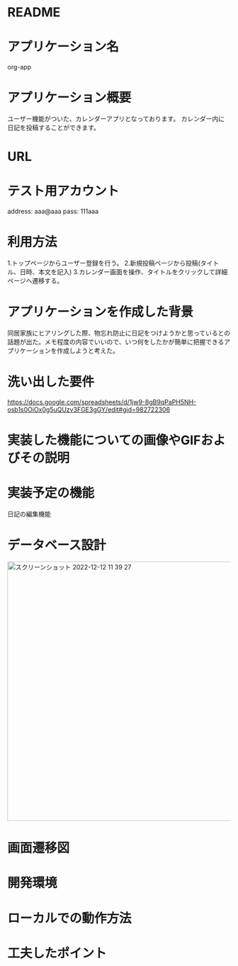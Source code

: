 # README

# アプリケーション名
org-app

# アプリケーション概要
ユーザー機能がついた、カレンダーアプリとなっております。
カレンダー内に日記を投稿することができます。

# URL


# テスト用アカウント
 address: aaa@aaa
 pass: 111aaa

# 利用方法
1.トップページからユーザー登録を行う。
2.新規投稿ページから投稿(タイトル、日時、本文を記入)
3.カレンダー画面を操作、タイトルをクリックして詳細ページへ遷移する。

# アプリケーションを作成した背景
同居家族にヒアリングした際、物忘れ防止に日記をつけようかと思っているとの話題が出た。メモ程度の内容でいいので、いつ何をしたかが簡単に把握できるアプリケーションを作成しようと考えた。

# 洗い出した要件
https://docs.google.com/spreadsheets/d/1jw9-8gB9qPaPH5NH-osb1s0OiOx0g5uQUzv3FGE3gGY/edit#gid=982722306

# 実装した機能についての画像やGIFおよびその説明

# 実装予定の機能
日記の編集機能

# データベース設計
<img width="586" alt="スクリーンショット 2022-12-12 11 39 27" src="https://user-images.githubusercontent.com/116062133/206949320-0a3e06fb-72a7-4990-ad20-2e57676f0530.png">

# 画面遷移図

# 開発環境

# ローカルでの動作方法

# 工夫したポイント

